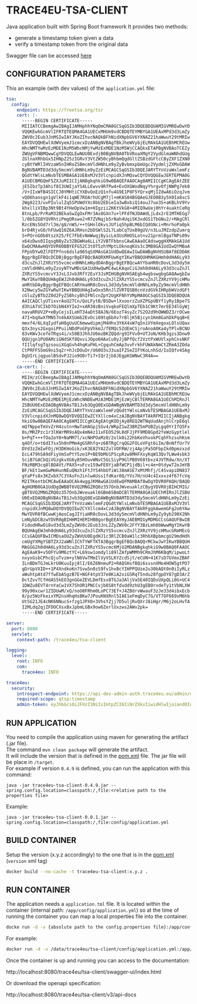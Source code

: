 # TRACE4EU-TSA-CLIENT

Java application built with Spring Boot framework
It provides two methods:
- generate a timestamp token given a data
- verify a timestamp token from the original data

Swagger file can be accessed [here](https://api-dev.trace4eu.eu/trace4eu/tsa-client/swagger-ui/index.html)

## CONFIGURATION PARAMETERS
This an example (with dev values) of the `application.yml` file:

```yaml
tsa:
  config:
    endpoint: https://freetsa.org/tsr
    cert: |-
      -----BEGIN CERTIFICATE-----
      MIIIATCCBemgAwIBAgIJAMHphhYNqOmCMA0GCSqGSIb3DQEBDQUAMIGVMREwDwYD
      VQQKEwhGcmVlIFRTQTEQMA4GA1UECxMHUm9vdCBDQTEYMBYGA1UEAxMPd3d3LmZy
      ZWV0c2Eub3JnMSIwIAYJKoZIhvcNAQkBFhNidXNpbGV6YXNAZ21haWwuY29tMRIw
      EAYDVQQHEwlXdWVyemJ1cmcxDzANBgNVBAgTBkJheWVybjELMAkGA1UEBhMCREUw
      HhcNMTYwMzEzMDE1NzM5WhcNMjYwMzExMDE1NzM5WjCCAQkxETAPBgNVBAoTCEZy
      ZWUgVFNBMQwwCgYDVQQLEwNUU0ExdjB0BgNVBA0TbVRoaXMgY2VydGlmaWNhdGUg
      ZGlnaXRhbGx5IHNpZ25zIGRvY3VtZW50cyBhbmQgdGltZSBzdGFtcCByZXF1ZXN0
      cyBtYWRlIHVzaW5nIHRoZSBmcmVldHNhLm9yZyBvbmxpbmUgc2VydmljZXMxGDAW
      BgNVBAMTD3d3dy5mcmVldHNhLm9yZzEiMCAGCSqGSIb3DQEJARYTYnVzaWxlemFz
      QGdtYWlsLmNvbTESMBAGA1UEBxMJV3VlcnpidXJnMQswCQYDVQQGEwJERTEPMA0G
      A1UECBMGQmF5ZXJuMIICIjANBgkqhkiG9w0BAQEFAAOCAg8AMIICCgKCAgEAtZEE
      jE5IbzTp3Ahif8I3UWIjaYS4LLEwvv9RfPw4+EvOXGWodNqyYhrgvOfjNWPg7ek0
      /V+IIxWfB4SICCJ0YMHtiCYXBvQoEzQ1nfu4G9E1P8F5YQrxqMjIZdwA6iOzqJvm
      vQO6hansgn1gVlkF4i1qWE7ROArhUCgM7jl+mKAS84BGQAeGJEO8B3y5X0Ia8xcS
      2Wg8223/uvPIululZq5SPUWdYXc0bU2EDieIa3wBxbiQ14ouJ7uo3S+aKBLhV9Yv
      khxlliVIBp3Nt9Bt4YHeDpVw1m+HIgzii2KKtVkG8+4MIQ9wUej0hYr4uaktCeRq
      8tnLpb/PrRaM32BEkaSwZgOxFMr3Ax8GXn7u+lPFdfNJDAWdLjLdx2rE1MTHEGg7
      l/0b5ZG8YQVRhtiPmgORswe2+R7ZVNqjb5rNah4Uqi5K3xdGS1TbGNu2/+MAgCRl
      RzcENs5Od7rl3m/g8/nW5/++tGHnlOkvsJUfiq5hpBLM6bIQdGNci+MnrhoPa0pk
      brD4RjvGO/hFUwQ10Z6AJRHsn2bDSWlS2L7LabCqTUxB9gUV/n3LuJMZzdpZumrq
      S+POrnGOb8tszX25/FC7FbEvNmWwqjByicLm3UsRHOSLotnv21prmlBgaTNPs09v
      x64zDws0IIqsgN8yZv3ZBGWHa6LLiY2VBTFbbnsCAwEAAaOCAdswggHXMAkGA1Ud
      EwQCMAAwHQYDVR0OBBYEFG52C3tOT5zhYMptLOknoqKUs3c3MB8GA1UdIwQYMBaA
      FPpVDYw0ZlFDTPfns6dsla965qSXMAsGA1UdDwQEAwIGwDAWBgNVHSUBAf8EDDAK
      BggrBgEFBQcDCDBjBggrBgEFBQcBAQRXMFUwKgYIKwYBBQUHMAKGHmh0dHA6Ly93
      d3cuZnJlZXRzYS5vcmcvdHNhLmNydDAnBggrBgEFBQcwAYYbaHR0cDovL3d3dy5m
      cmVldHNhLm9yZzoyNTYwMDcGA1UdHwQwMC4wLKAqoCiGJmh0dHA6Ly93d3cuZnJl
      ZXRzYS5vcmcvY3JsL3Jvb3RfY2EuY3JsMIHGBgNVHSAEgb4wgbswgbgGAQAwgbIw
      MwYIKwYBBQUHAgEWJ2h0dHA6Ly93d3cuZnJlZXRzYS5vcmcvZnJlZXRzYV9jcHMu
      aHRtbDAyBggrBgEFBQcCARYmaHR0cDovL3d3dy5mcmVldHNhLm9yZy9mcmVldHNh
      X2Nwcy5wZGYwRwYIKwYBBQUHAgIwOxo5RnJlZVRTQSB0cnVzdGVkIHRpbWVzdGFt
      cGluZyBTb2Z0d2FyZSBhcyBhIFNlcnZpY2UgKFNhYVMpMA0GCSqGSIb3DQEBDQUA
      A4ICAQClyUTixvrAoU2TCn/QoLFytB/BSDw+lXxoorzZuXZPGpUBYf1yRy1Bpe7S
      d3hiA7VCIkD7OibN4XYIe2+xAR30zBniVxqkoFEQlmXpTEb1C9Kt7mrEE34lGyWj
      navaRRUV2P+eByCejsILeHT34aDt58AJN/6EozT4syZc7S2O2d9hOWWDZ3/rOCwe
      47I+bqXwXfMN57n4kAXSUmb2EvOci09tq6bXv7rBljK5Bjcyn1Km8GahDkPqqB+E
      mmxf4/6LXqIydfaH8gUuUC6mwwdipmjM4Hhx3Y6X4xW7qSniVYmXegoxLOlsUQax
      Q3x3nys2GxgoiPPuiiNDdPoGPpVhkmJ/fEMQc5ZdEmCSjroAnoA0Ka4yTPlvBCNU
      83vKWv3cefeTRqs4i/x58B3JhhJU6mzBKZQQdrg9IFVvO+UTJoN/KHb3gzs3Dnw9
      QQUjgn1PU0AMciGNdSKf8QxviJOpo6HAxCu0yJjBPfQcf2VztPxWUVlxphCnsNKF
      fIIlqfsgTqzsouiXGqGvh4hqKuPHL+CgquhCmAp3vvFrkhFUWAkNmCtZRmA3ZOda
      CtPRFFS5mG9ni5q2r+hJcDOuOr/U60O3vJ3uaIFZSeZIFYKoLnhSd/IoIQfv45Ag
      DgUIrLjqguolBSdvPJ2io9O0rTi7+IQr2jb8JEgpH1WNwC3R4A==
      -----END CERTIFICATE-----
    ca-cert: |-
      -----BEGIN CERTIFICATE-----
      MIIH/zCCBeegAwIBAgIJAMHphhYNqOmAMA0GCSqGSIb3DQEBDQUAMIGVMREwDwYD
      VQQKEwhGcmVlIFRTQTEQMA4GA1UECxMHUm9vdCBDQTEYMBYGA1UEAxMPd3d3LmZy
      ZWV0c2Eub3JnMSIwIAYJKoZIhvcNAQkBFhNidXNpbGV6YXNAZ21haWwuY29tMRIw
      EAYDVQQHEwlXdWVyemJ1cmcxDzANBgNVBAgTBkJheWVybjELMAkGA1UEBhMCREUw
      HhcNMTYwMzEzMDE1MjEzWhcNNDEwMzA3MDE1MjEzWjCBlTERMA8GA1UEChMIRnJl
      ZSBUU0ExEDAOBgNVBAsTB1Jvb3QgQ0ExGDAWBgNVBAMTD3d3dy5mcmVldHNhLm9y
      ZzEiMCAGCSqGSIb3DQEJARYTYnVzaWxlemFzQGdtYWlsLmNvbTESMBAGA1UEBxMJ
      V3VlcnpidXJnMQ8wDQYDVQQIEwZCYXllcm4xCzAJBgNVBAYTAkRFMIICIjANBgkq
      hkiG9w0BAQEFAAOCAg8AMIICCgKCAgEAtgKODjAy8REQ2WTNqUudAnjhlCrpE6ql
      mQfNppeTmVvZrH4zutn+NwTaHAGpjSGv4/WRpZ1wZ3BRZ5mPUBZyLgq0YrIfQ5Fx
      0s/MRZPzc1r3lKWrMR9sAQx4mN4z11xFEO529L0dFJjPF9MD8Gpd2feWzGyptlel
      b+PqT+++fOa2oY0+NaMM7l/xcNHPOaMz0/2olk0i22hbKeVhvokPCqhFhzsuhKsm
      q4Of/o+t6dI7sx5h0nPMm4gGSRhfq+z6BTRgCrqQG2FOLoVFgt6iIm/BnNffUr7V
      DYd3zZmIwFOj/H3DKHoGik/xK3E82YA2ZulVOFRW/zj4ApjPa5OFbpIkd0pmzxzd
      EcL479hSA9dFiyVmSxPtY5ze1P+BE9bMU1PScpRzw8MHFXxyKqW13Qv7LWw4sbk3
      SciB7GACbQiVGzgkvXG6y85HOuvWNvC5GLSiyP9GlPB0V68tbxz4JVTRdw/Xn/XT
      FNzRBM3cq8lBOAVt/PAX5+uFcv1S9wFE8YjaBfWCP1jdBil+c4e+0tdywT2oJmYB
      BF/kEt1wmGwMmHunNEuQNzh1FtJY54hbUfiWi38mASE7xMtMhfj/C4SvapiDN837
      gYaPfs8x3KZxbX7C3YAsFnJinlwAUss1fdKar8Q/YVs7H/nU4c4Ixxxz4f67fcVq
      M2ITKentbCMCAwEAAaOCAk4wggJKMAwGA1UdEwQFMAMBAf8wDgYDVR0PAQH/BAQD
      AgHGMB0GA1UdDgQWBBT6VQ2MNGZRQ0z357OnbJWveuaklzCBygYDVR0jBIHCMIG/
      gBT6VQ2MNGZRQ0z357OnbJWveuakl6GBm6SBmDCBlTERMA8GA1UEChMIRnJlZSBU
      U0ExEDAOBgNVBAsTB1Jvb3QgQ0ExGDAWBgNVBAMTD3d3dy5mcmVldHNhLm9yZzEi
      MCAGCSqGSIb3DQEJARYTYnVzaWxlemFzQGdtYWlsLmNvbTESMBAGA1UEBxMJV3Vl
      cnpidXJnMQ8wDQYDVQQIEwZCYXllcm4xCzAJBgNVBAYTAkRFggkAwemGFg2o6YAw
      MwYDVR0fBCwwKjAooCagJIYiaHR0cDovL3d3dy5mcmVldHNhLm9yZy9yb290X2Nh
      LmNybDCBzwYDVR0gBIHHMIHEMIHBBgorBgEEAYHyJAEBMIGyMDMGCCsGAQUFBwIB
      FidodHRwOi8vd3d3LmZyZWV0c2Eub3JnL2ZyZWV0c2FfY3BzLmh0bWwwMgYIKwYB
      BQUHAgEWJmh0dHA6Ly93d3cuZnJlZXRzYS5vcmcvZnJlZXRzYV9jcHMucGRmMEcG
      CCsGAQUFBwICMDsaOUZyZWVUU0EgdHJ1c3RlZCB0aW1lc3RhbXBpbmcgU29mdHdh
      cmUgYXMgYSBTZXJ2aWNlIChTYWFTKTA3BggrBgEFBQcBAQQrMCkwJwYIKwYBBQUH
      MAGGG2h0dHA6Ly93d3cuZnJlZXRzYS5vcmc6MjU2MDANBgkqhkiG9w0BAQ0FAAOC
      AgEAaK9+v5OFYu9M6ztYC+L69sw1omdyli89lZAfpWMMh9CRmJhM6KBqM/ipwoLt
      nxyxGsbCPhcQjuTvzm+ylN6VwTMmIlVyVSLKYZcdSjt/eCUN+41K7sD7GVmxZBAF
      ILnBDmTGJmLkrU0KuuIpj8lI/E6Z6NnmuP2+RAQSHsfBQi6sssnXMo4HOW5gtPO7
      gDrUpVXID++1P4XndkoKn7Svw5n0zS9fv1hxBcYIHPPQUze2u30bAQt0n0iIyRLz
      aWuhtpAtd7ffwEbASgzB7E+NGF4tpV37e8KiA2xiGSRqT5ndu28fgpOY87gD3ArZ
      DctZvvTCfHdAS5kEO3gnGGeZEVLDmfEsv8TGJa3AljVa5E40IQDsUXpQLi8G+UC4
      1DWZu8EVT4rnYaCw1VX7ShOR1PNCCvjb8S8tfdudd9zhU3gEB0rxdeTy1tVbNLXW
      99y90xcwr1ZIDUwM/xQ/noO8FRhm0LoPC73Ef+J4ZBdrvWwauF3zJe33d4ibxEcb
      8/pz5WzFkeixYM2nsHhqHsBKw7JPouKNXRnl5IAE1eFmqDyC7G/VT7OF669xM6hb
      Ut5G21JE4cNK6NNucS+fzg1JPX0+3VhsYZjj7D5uljRvQXrJ8iHgr/M6j2oLHvTA
      I2MLdq2qjZFDOCXsxBxJpbmLGBx9ow6ZerlUxzws2AWv2pk=
      -----END CERTIFICATE-----

server:
  port: 8080
  servlet:
    context-path: /trace4eu/tsa-client

logging:
  level:
    root: INFO
    com:
      trace4eu: INFO

trace4eu:
  security:
    introspect-endpoint: https://api-dev-admin-auth.trace4eu.eu/admin/oauth2/introspect
    required-scope: qtsp:timestamp
    admin-token: eyJhbGciOiJFUzI1NiIsImtpZCI6IiNrZXkxIiwidHlwIjoiand0In0.eyJhdWQiOiJhdXRob3JpemF0aW9uLWFuZC1hdXRoZW50aWNhdGlvbi1jb21wb25lbnQiLCJpc3MiOiJhdXRob3JpemF0aW9uLWFuZC1hdXRoZW50aWNhdGlvbi1jb21wb25lbnQiLCJzdWIiOiJ0ZXN0LXNjcmlwdCJ9.4UMJMqSh42eAmRPSgfe8IBo6XPODrEcfo0Kgo66EaJja_G8_qbhDR3cwky8ZP9TV7y0MQ3fCsX528dds8kgoqQ

```

## RUN APPLICATION
You need to compile the application using maven for generating the artifact (.jar file).  
The command `mvn clean package` will generate the artifact.  
It will include the version that is defined in the [pom.xml](pom.xml) file. The jar file will be place in `/target`.  
For example if version `0.4.9` is defined, you can run the application with this command:
```
java -jar trace4eu-tsa-client-0.4.9.jar --spring.config.location=classpath:/,file:<relative path to the properties file>
```
Example:
```
java -jar trace4eu-tsa-client-0.0.1.jar --spring.config.location=classpath:/,file:config/application.yml
```

## BUILD CONTAINER
Setup the version (x.y.z accordingly) to the one that is in the [pom.xml](./pom.xml) (`version` xml tag)
```sh
docker build --no-cache -t trace4eu-tsa-client:x.y.z .
```

## RUN CONTAINER
The application needs a `application.tml` file. It is located within the container (internal path: `/app/config/application.yml`) so at the time of running the container you can map a local properties file into the container.
```sh
docke run -d -v {absolute path to the config.properties file}:/app/config/application.yml -p {hostPort}:8080 --name trace4eu-tsa-client trace4eu-tsa-client:x.y.z
```
For example:
```sh
docker run -d -v /data/trace4eu/tsa-client/config/application.yml:/app/config/application.yml -p 8080:8080 --name trace4eu-tsa-client trace4eu-tsa-client:0.4.9
```
Once the container is up and running you can access to the documentation:

http://localhost:8080/trace4eu/tsa-client/swagger-ui/index.html

Or download the openapi specification:

http://localhost:8080/trace4eu/tsa-client/v3/api-docs
